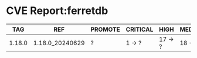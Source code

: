# CVE Report:ferretdb
|  TAG   |       REF       | PROMOTE | CRITICAL |  HIGH   | MEDIUM  |  LOW   | UNKNOWN |
|--------|-----------------|---------|----------|---------|---------|--------|---------|
| 1.18.0 | 1.18.0_20240629 | ?       | 1 -> ?   | 17 -> ? | 18 -> ? | 0 -> ? | 0 -> ?  |
